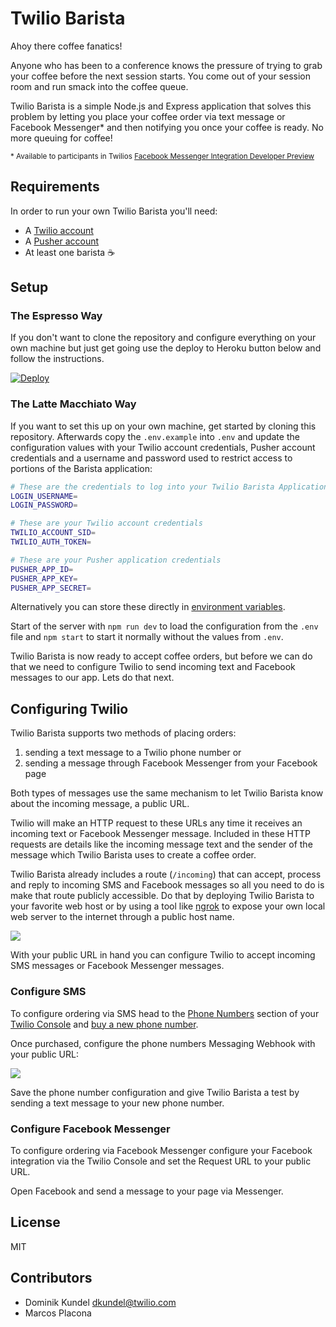 # Twilio Barista

Ahoy there coffee fanatics! 

Anyone who has been to a conference knows the pressure of trying to grab your coffee before the next session starts.  You come out of your session room and run smack into the coffee queue.

Twilio Barista is a simple Node.js and Express application that solves this problem by letting you place your coffee order via text message or Facebook Messenger* and then notifying you once your coffee is ready.  No more queuing for coffee!

 <sub>\* Available to participants in Twilios [Facebook Messenger Integration Developer Preview](https://www.twilio.com/messaging-apps)</sub> 

## Requirements

In order to run your own Twilio Barista you'll need:

- A [Twilio account](http://twilio.com/try-twilio)
- A [Pusher account](https://pusher.com/)
- At least one barista ☕️

## Setup

### The Espresso Way

If you don't want to clone the repository and configure everything on your own machine but just get going use the deploy to Heroku button below and follow the instructions.

[![Deploy](https://www.herokucdn.com/deploy/button.svg)](https://heroku.com/deploy)

### The Latte Macchiato Way

If you want to set this up on your own machine, get started by cloning this repository. Afterwards copy the `.env.example` into `.env` and update the configuration values with your Twilio account credentials, Pusher account credentials and a username and password used to restrict access to portions of the Barista application:

```bash
# These are the credentials to log into your Twilio Barista Application
LOGIN_USERNAME=
LOGIN_PASSWORD=

# These are your Twilio account credentials
TWILIO_ACCOUNT_SID=
TWILIO_AUTH_TOKEN=

# These are your Pusher application credentials
PUSHER_APP_ID=
PUSHER_APP_KEY=
PUSHER_APP_SECRET=
```

Alternatively you can store these directly in [environment variables](https://www.twilio.com/blog/2017/01/how-to-set-environment-variables.html).

Start of the server with `npm run dev` to load the configuration from the `.env` file and `npm start` to start it normally without the values from `.env`.

Twilio Barista is now ready to accept coffee orders, but before we can do that we need to configure Twilio to send incoming text and Facebook messages to our app.  Lets do that next.

## Configuring Twilio 

Twilio Barista supports two methods of placing orders: 

1. sending a text message to a Twilio phone number or 
2. sending a message through Facebook Messenger from your Facebook page
 
Both types of messages use the same mechanism to let Twilio Barista know about the incoming message, a public URL. 

Twilio will make an HTTP request to these URLs any time it receives an incoming text or Facebook Messenger message.  Included in these HTTP requests are details like the incoming message text and the sender of the message which Twilio Barista uses to create a coffee order.

Twilio Barista already includes a route (`/incoming`) that can accept, process and reply to incoming SMS and Facebook messages so all you need to do is make that route publicly accessible.  Do that by deploying Twilio Barista to your favorite web host or by using a tool like [ngrok](https://ngrok.com/) to expose your own local web server to the internet through a public host name.

![](http://i.imgur.com/hptQKir.png)

With your public URL in hand you can configure Twilio to accept incoming SMS messages or Facebook Messenger messages.

### Configure SMS

To configure ordering via SMS head to the [Phone Numbers](https://www.twilio.com/console/phone-numbers) section of your [Twilio Console](https://www.twilio.com/console) and [buy a new phone number](https://www.twilio.com/console/phone-numbers/search).

Once purchased, configure the phone numbers Messaging Webhook with your public URL:

![](http://i.imgur.com/502WMWR.png)

Save the phone number configuration and give Twilio Barista a test by sending a text message to your new phone number.

### Configure Facebook Messenger 

To configure ordering via Facebook Messenger configure your Facebook integration via the Twilio Console and set the Request URL to your public URL.

Open Facebook and send a message to your page via Messenger.

## License

MIT

## Contributors

- Dominik Kundel <dkundel@twilio.com>
- Marcos Placona